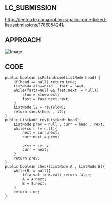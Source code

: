 ## LC_SUBMISSION
https://leetcode.com/problems/palindrome-linked-list/submissions/1786054241/
## APPROACH
![Image](https://github.com/user-attachments/assets/a94fa21a-8e1d-4925-9929-c710ea72ea56)
## CODE

    public boolean isPalindrome(ListNode head) {
        if(head == null) return true;
        ListNode slow=head , fast = head;
        while(fast!=null && fast.next != null){
            slow = slow.next;
            fast = fast.next.next;
        }
        ListNode l2 = rev(slow);
        return check(head , l2);
    }
    public ListNode rev(ListNode head){
        ListNode prev = null , curr = head , next;
        while(curr != null){
            next = curr.next;
            curr.next = prev;

            prev = curr;
            curr = next;
        }
        return prev;
    }
    public boolean check(ListNode A , ListNode B){
        while(B != null){
            if(A.val != B.val) return false;
            A = A.next;
            B = B.next;
        }
        return true;
    }
